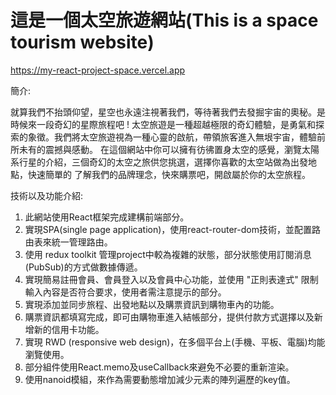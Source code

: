 # 這是一個太空旅遊網站(This is a space tourism website)
https://my-react-project-space.vercel.app

簡介:

就算我們不抬頭仰望，星空也永遠注視著我們，等待著我們去發掘宇宙的奧秘。是時候來一段奇幻的星際旅程吧 !
太空旅遊是一種超越極限的奇幻體驗，是勇氣和探索的象徵。我們將太空旅遊視為一種心靈的啟航，帶領旅客進入無垠宇宙，體驗前所未有的震撼與感動。
在這個網站中你可以擁有彷彿置身太空的感覺，瀏覽太陽系行星的介紹，三個奇幻的太空之旅供您挑選，選擇你喜歡的太空站做為出發地點，快速簡單的
了解我們的品牌理念，快來購票吧，開啟屬於你的太空旅程。

技術以及功能介紹:
1. 此網站使用React框架完成建構前端部分。
2. 實現SPA(single page application)，使用react-router-dom技術，並配置路由表來統一管理路由。
3. 使用 redux toolkit 管理project中較為複雜的狀態，部分狀態使用訂閱消息(PubSub)的方式做數據傳遞。
4. 實現簡易註冊會員、︀會員登入以及會員中心功能，並使用 "正則表達式" 限制輸入內容是否符合要求，使用者需注意提示的部分。
5. 實現添加並同步旅程、︀出發地點以及購票資訊到購物車內的功能。
6. 購票資訊都填寫完成，即可由購物車進入結帳部分，提供付款方式選擇以及新增新的信用卡功能。
7. 實現 RWD (responsive web design)，在多個平台上(手機、︀平板、︀電腦)均能瀏覽使用。
8. 部分組件使用React.memo及useCallback來避免不必要的重新渲染。
9. 使用nanoid模組，來作為需要動態增加減少元素的陣列遍歷的key值。
